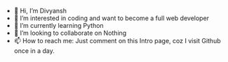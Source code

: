 - 👋 Hi, I’m Divyansh
- 👀 I’m interested in coding and want to become a full web developer
- 🌱 I’m currently learning Python
- 💞️ I’m looking to collaborate on Nothing
- 📫 How to reach me: Just comment on this Intro page, coz I visit Github once in a day.

<!---
Divu-01/Divu-01 is a ✨ special ✨ repository because its `README.md` (this file) appears on your GitHub profile.
You can click the Preview link to take a look at your changes.
--->
